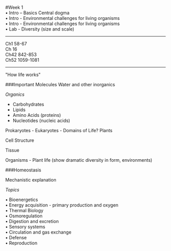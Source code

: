 #Week 1    
• Intro – Basics Central dogma    
• Intro - Environmental challenges for living organisms     
• Intro - Environmental challenges for living organisms      
• Lab - Diversity (size and scale)       

---
Ch1 58-67     
Ch 16      
Ch42 842-853      
Ch52 1059-1081       

---

"How life works"

###Important Molecules
Water and other inorganics

*Organics*

- Carbohydrates
- Lipids
- Amino Acids (proteins)
- Nucleotides (nucleic acids)    

Prokaryotes - Eukaryotes - Domains of Life? Plants 

Cell Structure

Tissue 

Organisms - Plant life (show dramatic diversity in form, environments) 




###Homeostasis

Mechanistic explanation


_Topics_
   • Bioenergetics     • Energy acquisition - primary production and oxygen       
• Thermal Biology    • Osmoregulation        
• Digestion and excretion    • Sensory systems    • Circulation and gas exchange    
• Defense   • Reproduction    




